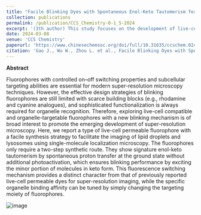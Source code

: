 ```yaml
---
title: "Facile Blinking Dyes with Spontaneous Enol-Keto Tautomerism for Super-Resolution Imaging of Subcellular Targets"
collection: publications
permalink: /publication/CCS_Chemistry-0-1_5-2024
excerpt: '(3th author) This study focuses on the development of live-cell permeable fluorophores for super-resolution imaging of subcellular targets.'
date: 2024-03-08
venue: 'CCS Chemistry'
paperurl: 'https://www.chinesechemsoc.org/doi/full/10.31635/ccschem.024.202303818'
citation: 'Gao J., Wu W., Zhou L. et al., Facile Blinking Dyes with Spontaneous Enol-Keto Tautomerism for Super-Resolution Imaging of Subcellular Targets. CCS Chemistry 0, 1-5 (2024). https://doi.org/10.31635/ccschem.024.202303818'
---
```


**Abstract**

Fluorophores with controlled on–off switching properties and subcellular targeting abilities are essential for modern super-resolution microscopy techniques. However, the effective design strategies of blinking fluorophores are still limited with scarce building blocks (e.g., rhodamine and cyanine analogues), and sophisticated functionalization is always required for organelle recognition. Therefore, exploring live-cell compatible and organelle-targetable fluorophores with a new blinking mechanism is of broad interest to promote the emerging development of super-resolution microscopy. Here, we report a type of live-cell permeable fluorophore with a facile synthesis strategy to facilitate the imaging of lipid droplets and lysosomes using single-molecule localization microscopy. The fluorophores only require a two-step synthetic route. They show signature enol-keto tautomerism by spontaneous proton transfer at the ground state without additional photoactivation, which ensures blinking performance by exciting the minor portion of molecules in keto form. This fluorescence switching mechanism provides a distinct character from that of previously reported live-cell permeable dyes for super-resolution imaging, while the specific organelle binding affinity can be tuned by simply changing the targeting moiety of fluorophores.

![image](https://github.com/user-attachments/assets/3c3919fe-46b4-4a32-8717-264e6a2d936d)
